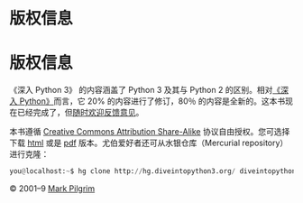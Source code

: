 # 版权信息

# 版权信息

《深入 Python 3》 的内容涵盖了 Python 3 及其与 Python 2 的区别。相对[《深入 Python》](http://diveintopython.org/)而言，它 20% 的内容进行了修订，80％ 的内容是全新的。这本书现在已经完成了，但[随时欢迎反馈意见](http://old.sebug.net/paper/books/dive-into-python3/about.html)。

本书遵循 [Creative Commons Attribution Share-Alike](http://creativecommons.org/licenses/by-sa/3.0/) 协议自由授权。您可选择下载 [html](http://old.sebug.net/paper/books/dive-into-python3/d/diveintopython3-html-latest.zip) 或是 [pdf](http://old.sebug.net/paper/books/dive-into-python3/d/diveintopython3-pdf-latest.zip) 版本。尤伯爱好者还可从水银仓库（Mercurial repository）进行克隆：

```py
you@localhost:~$ hg clone http://hg.diveintopython3.org/ diveintopython3 
```

© 2001–9 [Mark Pilgrim](http://old.sebug.net/paper/books/dive-into-python3/about.html)